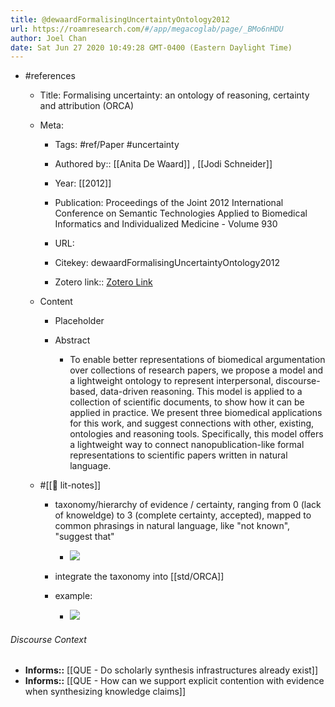 ```yaml
---
title: @dewaardFormalisingUncertaintyOntology2012
url: https://roamresearch.com/#/app/megacoglab/page/_BMo6nHDU
author: Joel Chan
date: Sat Jun 27 2020 10:49:28 GMT-0400 (Eastern Daylight Time)
---
```


- #references

    - Title: Formalising uncertainty: an ontology of reasoning, certainty and attribution (ORCA)

    - Meta:

        - Tags: #ref/Paper #uncertainty

        - Authored by::  [[Anita De Waard]] ,  [[Jodi Schneider]]

        - Year: [[2012]]

        - Publication: Proceedings of the Joint 2012 International Conference on Semantic Technologies Applied to Biomedical Informatics and Individualized Medicine - Volume 930

        - URL:

        - Citekey: dewaardFormalisingUncertaintyOntology2012

        - Zotero link:: [Zotero Link](zotero://select/items/1_VDR2XDPK)

    - Content

        - Placeholder

        - Abstract

            - To enable better representations of biomedical argumentation over collections of research papers, we propose a model and a lightweight ontology to represent interpersonal, discourse-based, data-driven reasoning. This model is applied to a collection of scientific documents, to show how it can be applied in practice. We present three biomedical applications for this work, and suggest connections with other, existing, ontologies and reasoning tools. Specifically, this model offers a lightweight way to connect nanopublication-like formal representations to scientific papers written in natural language.

    - #[[📝 lit-notes]]

        - taxonomy/hierarchy of evidence / certainty, ranging from 0 (lack of knoweldge) to 3 (complete certainty, accepted), mapped to common phrasings in natural language, like "not known", "suggest that"

            - ![](https://firebasestorage.googleapis.com/v0/b/firescript-577a2.appspot.com/o/imgs%2Fapp%2Fmegacoglab%2F1dHMj0NfyE.png?alt=media&token=46ae0530-56e2-48bb-ae50-3e75c3b05dbe)

        - integrate the taxonomy into [[std/ORCA]]

        - example:

            - ![](https://firebasestorage.googleapis.com/v0/b/firescript-577a2.appspot.com/o/imgs%2Fapp%2Fmegacoglab%2FuMFiCFCLfU.png?alt=media&token=87644659-9da4-485b-971f-2497d2aef78d)

###### Discourse Context

- **Informs::** [[QUE - Do scholarly synthesis infrastructures already exist]]
- **Informs::** [[QUE - How can we support explicit contention with evidence when synthesizing knowledge claims]]
